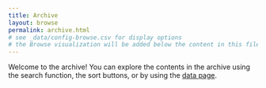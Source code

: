 ```yaml
---
title: Archive
layout: browse
permalink: archive.html
# see _data/config-browse.csv for display options
# the Browse visualization will be added below the content in this file
---
```


Welcome to the archive! You can explore the contents in the archive using the search function, the sort buttons, or by using the [data page](data.html).